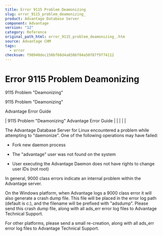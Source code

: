 ```yaml
---
title: Error 9115 Problem Deamonizing
slug: error_9115_problem_deamonizing_
product: Advantage Database Server
component: Advantage
version: "12"
category: Reference
original_path_html: error_9115_problem_deamonizing_.htm
source: Advantage CHM
tags:
  - error
checksum: f90940dec150bf68d4a0386f04a50f87f9f74112
---
```


# Error 9115 Problem Deamonizing

9115 Problem "Deamonizing"

9115 Problem "Deamonizing"

Advantage Error Guide

| 9115 Problem "Deamonizing"  Advantage Error Guide |  |  |  |  |

The Advantage Database Server for Linux encountered a problem while attempting to "daemonize". One of the following operations may have failed:

- Fork new daemon process

- The "advantage" user was not found on the system

- User executing the Advantage Daemon does not have rights to change user IDs (not root)

In general, 9000 class errors indicate an internal problem within the Advantage server.

On the Windows platform, when Advantage logs a 9000 class error it will also generate a crash dump file. This file will be placed in the error log path (default is c:\), and the filename will be prefixed with "adsdump". Please send this crash dump file, along with all ads\_err error log files to Advantage Technical Support.

For other platforms, please send a small re-creation, along with all ads\_err error log files to Advantage Technical Support.
